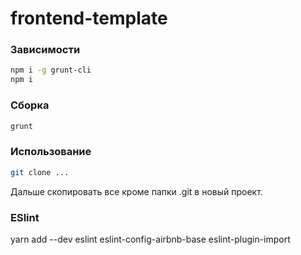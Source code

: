 frontend-template
========

### Зависимости
```bash
npm i -g grunt-cli
npm i
```

### Сборка
```bash
grunt
```

### Использование
```bash
git clone ...
```
Дальше скопировать все кроме папки .git в новый проект.

### ESlint
yarn add --dev eslint eslint-config-airbnb-base eslint-plugin-import

